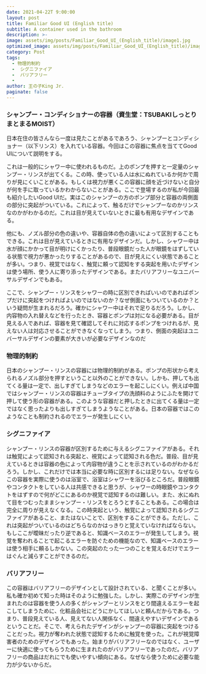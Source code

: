 ```yaml
---
date: 2021-04-22T 9:00:00
layout: post
title: Familiar Good UI (English title)
subtitle: A container used in the bathroom
description: >-
image: assets/img/posts/Familiar_Good_UI_(English_title)/image1.jpg
optimized_image: assets/img/posts/Familiar_Good_UI_(English_title)/image1_resized_thumbnail.jpg
category: Post
tags: 
  - 物理的制約
  -  シグニファイア
  -  バリアフリー
  - 
author: 王の子King Jr.
paginate: false
---
```


### シャンプー・コンディショナーの容器（資生堂：TSUBAKIしっとりまとまるMOIST）
日本在住の皆さんなら一度は見たことがあるであろう、シャンプーとコンディショナー（以下リンス）を入れている容器。今回はこの容器に焦点を当ててGood
UIについて説明をする。

これは一般的にシャワー中に使われるものだ。上のポンプを押すと一定量のシャンプー・リンスが出てくる。この時、使っている人は水にぬれているか何かで周りが見にくいことがある。もしくは視力が悪くこの容器に顔を近づけないと自分が何を手に取っているかわからないことがある。ここで登場するのが私が今回最も紹介したいGood
UIだ。実はこのシャンプーの方のポンプ部分と容器の両側面の部分に突起がついている。これによって、触るだけでシャンプーなのかリンスなのかがわかるのだ。これは目が見えていないときに最も有用なデザインである。

他にも、ノズル部分の色の違いや、容器自体の色の違いによって区別することもできる。これは目が見えているときに有用なデザインだ。しかし、シャワー中は水が顔にかかって目が明けにくかったり、普段眼鏡だった人が眼鏡をはずしている状態で視力が悪かったりすることがあるので、目が見えにくい状態であることが多い。つまり、視覚ではなく、触覚に頼って認知をする突起を用いたデザインは使う場所、使う人に寄り添ったデザインである。またバリアフリーなユニバーサルデザインでもある。

ここで、シャンプー・リンスをシャワーの時に区別できればいいのであればポンプだけに突起をつければよいのではないのか？なぜ側面にもついているのか？という疑問が生まれるだろう。確かにシャワー中はそれで足りるだろう。しかし、内容物の入れ替えなどを行ったとき、容器とポンプは対になる必要がある。目が見える人であれば、容器を見て確認してそれに対応するポンプをつけれるが、見えない人は対応させることができなくなってしまう。つまり、側面の突起はユニバーサルデザインの要素が大きいが必要なデザインなのだ

### 物理的制約
日本のシャンプー・リンスの容器には物理的制約がある。ポンプの形状から考えられるノズル部分を押すということ以外のことができない。しかも、押しても出てくる量は一定で、出しすぎてしまうなどのエラーを起こしにくい。例えば中国ではシャンプー・リンスの容器はチューブタイプの洗顔料のようにふたを開けて押して使う形の容器がある。このような容器だと押したときに出てくる量は一定ではなく思ったよりも出しすぎてしまうようなことがある。日本の容器ではこのようなことも制約されるのでエラーが発生しにくい。

### シグニファイア
シャンプー・リンスの容器が区別するために与えるシグニファイアがある。それは触覚によって認知される突起と、視覚によって認知される色だ。普段、目が見えているときは容器の色によって内容物が違うことを示されているのがわかるだろう。しかし、これだけでは本当に必要な時に区別するには足りない。なぜならこの容器を実際に使うのは浴室で、浴室はシャワーを浴びるところだ。普段眼鏡やコンタクトをしている人は共感できると思うが、シャワーの時眼鏡やコンタクトをはずすので何がどこにあるのか視覚で認知するのは難しい。また、水にぬれて目をつむったままシャンプー・リンスをとろうとすることもある。この場合は完全に周りが見えなくなる。この時突起という、触覚によって認知されるシグニファイアがあること、またはないことで、区別をすることができる。ただし、これは突起がついているのはどちらなのかはっきりと覚えていなければならない。もしここが曖昧だったり逆であると、知識ベースのエラーが発生してしまう。視覚を奪われることで起こるエラーを防ぐための機能なので、知識ベースのエラーは使う相手に頼るしかない。この突起のたった一つのことを覚えるだけでエラーはぐんと減らすことができるのだ。

### バリアフリー
 この容器はバリアフリーのデザインとして設計されている、と聞くことが多い。私も確か初めて知った時はそのように勉強した。しかし、実際このデザインが生まれたのは容器を使う人の多くがシャンプーとリンスをとり間違えるエラーを起こしてしまうために、化粧品会社にどうにかしてほしいと頼んだからである。つまり、普段見えている人、見えてない人関係なく、間違えやすいデザインであるということだ。そこで、考えられたデザインがシャンプーの容器に突起をつけることだった。視力が奪われた状態で認知するために触覚を使った。これが視覚障害者のためのデザインでもあった。始まりがバリアフリーなのではなく、ユーザーに快適に使ってもらうために生まれたのがバリアフリーであったのだ。バリアフリーの商品はだれにでも使いやすい傾向にある。なぜなら使うために必要な能力が少ないからだ。
